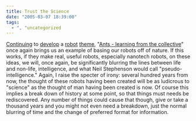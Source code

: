 ```yaml
---
title: Trust the Science
date: "2005-03-07 18:39:00"
tags:
  - ", "uncategorized
---
```

<p> <a href="./view.php?date=20050204-1128">Continuing</a>
to <a href="./view.php?date=20050211-1421">develop</a>
a <a href="./view.php?date=20050218-1203">robot</a>
<a href="/view.php?date=20050221-1119">theme</a>, "<a href="http://news.bbc.co.uk/2/hi/science/nature/4319739.stm">Ants -
learning from the collective</a>" once again brings us an example
of basing our robots off of nature.  If this works, if they make
real, useful robots, especially nanotech robots, on these ideas,
we will, once again, be significantly blurring the lines between
life and non-life, intelligence, and what Neil Stephenson would
call "pseudo-intelligence."  Again, I raise the specter of irony:
several hundred years from now, the thought of these robots having
been created will be as ludicrous to "science" as the thought
of man having been created is now.  Of course this implies a
break down of history at some point, so that things must needs be
rediscovered.  Any number of things could cause that though, give
or take a thousand years and you might not even need a breakdown,
just the normal blurring of time and the change of preferred format
for information.</p>

